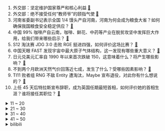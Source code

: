 1. 外交部：坚定维护国家尊严和核心利益 [:link:](https://www.zhihu.com/question/575452640)
2. 外交部：绝不接受任何“教师爷”的颐指气使 [:link:](https://www.zhihu.com/question/575571862)
3. 河南省委副书记表示全国 1/4 馒头产自河南，河南为何会成为粮食大省？如何确保我国粮食安全稳定供应？ [:link:](https://www.zhihu.com/question/560944002)
4. 中国 99% 咖啡产自云南，咖啡、鲜花、中药等产业在脱贫攻坚中发挥巨大作用，给我们带来哪些启示？ [:link:](https://www.zhihu.com/question/561106819)
5. S12 淘汰赛 JDG 3:0 击败 RGE 挺进四强，如何评价这场比赛？ [:link:](https://www.zhihu.com/question/561235294)
6. 中国天眼 FAST 发现宇宙中最大原子气体结构，这一发现有哪些重大意义？ [:link:](https://www.zhihu.com/question/560969998)
7. 日元兑美元汇率自 1990 年以来首次跌破 150，这意味着什么？将产生哪些影响？ [:link:](https://www.zhihu.com/question/560935920)
8. 不到两个月欧洲天然气价回落近七成，发生了什么？受哪些因素影响？ [:link:](https://www.zhihu.com/question/561032666)
9. TI11 败者组 RNG 不敌 Entity 遭淘汰，Maybe 宣布退役，对此你有什么想说的？ [:link:](https://www.zhihu.com/question/561204550)
10. 上任 45 天后特拉斯宣布辞职，成为英国任期最短首相，如何评价她的首相生涯？谁将接任其职位？ [:link:](https://www.zhihu.com/question/561204747)
<details>
<summary>11 ~ 20</summary>

11. 寒门子弟上大学是为了摆脱农村，还是为了学习知识从而更好的建设农村？ [:link:](https://www.zhihu.com/question/560185936)
12. 「副业」为什么慢慢成为了年轻人的「刚需」？ [:link:](https://www.zhihu.com/question/558737504)
13. 女生做医药代表是什么体验? [:link:](https://www.zhihu.com/question/354884363)
14. 如何看待 90 后家长给儿子取名「张总」，总字由「眼口心」组成，寓意聪慧，你听过哪些让你想不到的名字？ [:link:](https://www.zhihu.com/question/561069125)
15. 德国总理朔尔茨表示「已摆脱对俄罗斯天然气的依赖」，欧洲当前天然气情况如何？ [:link:](https://www.zhihu.com/question/561168340)
16. 曼联官宣C罗不会随队客战切尔西且未来3天不会与球队训练，如何评价曼联对c罗的处罚方式以及c罗的未来？ [:link:](https://www.zhihu.com/question/561233009)
17. 刚开始做自媒体，感觉坚持不下去了，有人能指导一下吗？ [:link:](https://www.zhihu.com/question/450207099)
18. 卫冕冠军勇士队下赛季奢侈税将超 2 亿，奢侈税在 NBA 联盟中有何作用？ [:link:](https://www.zhihu.com/question/561105059)
19. 中国调味品协会团体标准《老坛酸菜》征求意见稿公示，对色泽、气味、滋味、状态均有要求，哪些信息值得关注？ [:link:](https://www.zhihu.com/question/561189738)
20. 如何评价罗云熙和吴倩主演的电视剧《追光者》？ [:link:](https://www.zhihu.com/question/552185037)
</details>
<details>
<summary>21 ~ 30</summary>

21. 如何评价TI11 淘汰赛PSG.LGD不敌Secret，BP依然头铁？ [:link:](https://www.zhihu.com/question/561157401)
22. 如何看待美国著名经济学家称「我们默认民主国家是善良的，但全世界最残暴的国家就是英美」？ [:link:](https://www.zhihu.com/question/561016622)
23. 假如穿越回在古代，怎么量出大约1升的水？ [:link:](https://www.zhihu.com/question/559441930)
24. 如何看待雷军称小米造车需挤进世界前五，年出货超 1000 万辆才能成功？ [:link:](https://www.zhihu.com/question/561170339)
25. 全职妈妈刷单赚奶粉钱 2 小时被骗 15 万，丈夫一气之下带女儿出走，如何防范刷单骗局？ [:link:](https://www.zhihu.com/question/558331172)
26. 你曾经看过哪些精彩的数学书？ [:link:](https://www.zhihu.com/question/430479961)
27. 英国首相特拉斯辞职，如何评价这位史上在任时间最短的首相？ [:link:](https://www.zhihu.com/question/561205773)
28. Uzi 评价 S12 淘汰赛「我真觉得这是 RNG 最有机会赢 T1 的一次」对此你的看法是什么？ [:link:](https://www.zhihu.com/question/560815059)
29. 如何看待淘宝购物车容量扩至300 ，并新增分组、排序、优惠筛选等功能？对于用户体验会有哪些提升？ [:link:](https://www.zhihu.com/question/561166572)
30. 东京电力在核污水里养比目鱼，还计划养鲍鱼，负责人称有助于消费者放心，如何看待这一操作和回应？ [:link:](https://www.zhihu.com/question/560974863)
</details>
<details>
<summary>31 ~ 40</summary>

31. 为什么很多人评价《博人传》毁了《火影忍者》? [:link:](https://www.zhihu.com/question/281030264)
32. 周星驰罕见招人，开号发文「找寻鲜明出众的 Web3 人才」并将「亲自拣人」，Web3 目前发展如何？ [:link:](https://www.zhihu.com/question/560969383)
33. 女子逃离大城市，去鹤岗全款 1.5 万元买房，如何看待此事件？你会选择逃离北上广去小城市吗？ [:link:](https://www.zhihu.com/question/561056655)
34. 「王宝钏挖野菜」火爆全网竟因恋爱脑，目前商标已被抢注，这是一个什么梗？反映了当今观念怎样的变化？ [:link:](https://www.zhihu.com/question/560939488)
35. 美国最大「债主」日本 8 月大幅减持美国国债，减持规模约翻 17 倍，持仓近三年最低，哪些因素导致？ [:link:](https://www.zhihu.com/question/560824597)
36. 如何看待黄柳霜硬币即将上市流通，成首位登上美国货币的亚裔？这意味着什么？ [:link:](https://www.zhihu.com/question/560938944)
37. 中国成功运行世界首个电磁橇，吨级或以上物体最高推进速度可达每小时 1030 公里，具有怎样的意义？ [:link:](https://www.zhihu.com/question/561151876)
38. 本科期间没有任何荣誉，考研复试时影响大吗? [:link:](https://www.zhihu.com/question/329340443)
39. 如何评价中国企业家协会公布的「中国企业的研发强度」排名，华为第 1，中兴第 2，荣耀第 6？ [:link:](https://www.zhihu.com/question/560893997)
40. 孩子说自己在学校被起外号，应教孩子如何处理？ [:link:](https://www.zhihu.com/question/415701005)
</details>
<details>
<summary>41 ~ 50</summary>

41. 87 版电视剧《红楼梦》中哪个角色的服装造型最还原？ [:link:](https://www.zhihu.com/question/509103576)
42. 想考个心理咨询师，有必要吗？ [:link:](https://www.zhihu.com/question/554351987)
43. 乌克兰宣布对俄罗斯数千名个人和实体实施制裁，如何解读此举？对俄将产生哪些影响？ [:link:](https://www.zhihu.com/question/561199190)
44. 专家提醒 40 岁后注重骨密度检测筛查，还有哪些方式可以预防骨质疏松？ [:link:](https://www.zhihu.com/question/561166296)
45. 哪些影视剧中离谱的故事在历史上真实存在？ [:link:](https://www.zhihu.com/question/556960267)
46. 没钱是去创业好还是打工好？ [:link:](https://www.zhihu.com/question/559230719)
47. 李雪琴说自己「曾有一段时间关闭朋友圈来缓解同辈压力」，这是种怎样的心理状态？ [:link:](https://www.zhihu.com/question/561093840)
48. 真正的释怀是什么体验? [:link:](https://www.zhihu.com/question/549272312)
49. 选购运动手表的时候需要着重留意哪些核心参数特性？ [:link:](https://www.zhihu.com/question/552323534)
50. 今年双十一 iPhone 14 会降价吗，是现在买还是等双十一？ [:link:](https://www.zhihu.com/question/552638190)
</details><details>
<summary>bilibili</summary>

1. 起床战争 [:link:](//www.bilibili.com/video/BV1oe4y1Y7n5)
2. 刘庸时隔一年喝芦荟汁，再次见到新小子，感慨万千 [:link:](//www.bilibili.com/video/BV1Tm4y1w7Ck)
3. “素材而已，怎么也会让人怀念呢” [:link:](//www.bilibili.com/video/BV1d8411Y7fJ)
4. 怪奇物语变装 [:link:](//www.bilibili.com/video/BV1AK411X7Fn)
5. 不要带着奇怪的东西出门 [:link:](//www.bilibili.com/video/BV1kN4y1w7nb)
6. 中国共产党国际形象网宣片《CPC》 [:link:](//www.bilibili.com/video/BV1cm4y1w7gN)
7. 师 徒 情 深 [:link:](//www.bilibili.com/video/BV1eP411N7Qb)
8. 【(G)I-DLE】[M/V] - 'Nxde' [:link:](//www.bilibili.com/video/BV1wW4y1n7y3)
9. 当初以为被节目组玩了，没想到他清醒的玩了节目组 [:link:](//www.bilibili.com/video/BV1Fm4y1w7cg)
10. 《打工日记》 [:link:](//www.bilibili.com/video/BV1fR4y1X7bx)
<details>
<summary>11 ~ 20</summary>

11. 当你的朋友真的去看了你推荐的电影或视频 [:link:](//www.bilibili.com/video/BV1w8411e7D3)
12. 【Miume・MARiA・217】讴歌烂漫【舞见 最终篇！】 [:link:](//www.bilibili.com/video/BV1yG4y1n76b)
13. 【白小白】暗黑魅惑《万物起舞》编舞课堂直拍版 [:link:](//www.bilibili.com/video/BV1Me411V7aq)
14. 【原神整活】 派蒙：赛诺？充得上能吗他！哈哈哈哈！（充能完毕） [:link:](//www.bilibili.com/video/BV1f14y1L79u)
15. 擦边失败的舞蹈 [:link:](//www.bilibili.com/video/BV1S84y1z7Xm)
16. 烟鬼The Chainsmokers：我们的中国团队说这样做会火!! [:link:](//www.bilibili.com/video/BV1eP411N7zX)
17. 【阿斗】最羞辱的死法，上厕所被儿子射杀！美剧史诗巨作《权力的游戏》第15期 [:link:](//www.bilibili.com/video/BV1we4y1i7xi)
18. TES饭堂实力还是在的，可惜遇上了这个霉比【还愿挑战ep15-滔搏食堂】 [:link:](//www.bilibili.com/video/BV1be411V7nH)
19. ❤️剪一种很新的东西❤️ [:link:](//www.bilibili.com/video/BV13e4y1S7eq)
20. 健什么身，来攻沙啊 [:link:](//www.bilibili.com/video/BV1yK411S7Qq)
</details>
<details>
<summary>21 ~ 30</summary>

21. 长大后发现，这么讽刺的动画再也没有了！ [:link:](//www.bilibili.com/video/BV1w84y167XH)
22. 大大怪将军和小小怪下士 [:link:](//www.bilibili.com/video/BV13W4y1n71f)
23. 老实人被欺负的终极爆发！！！ [:link:](//www.bilibili.com/video/BV1FP411N75A)
24. 外国博主英文讲解：二十大为什么如此重要？ [:link:](//www.bilibili.com/video/BV1ug41187Kx)
25. 在宝宝身上放个摄像头后，发现他内心戏很足 [:link:](//www.bilibili.com/video/BV1ue4y1J773)
26. 《拔剑四顾心茫然》 [:link:](//www.bilibili.com/video/BV1oR4y1X78L)
27. 不用烤箱，保证你学一次就能看会的酸奶慕斯蛋糕！ [:link:](//www.bilibili.com/video/BV1ZW4y1J7KJ)
28. 云南小众食材鉴定 [:link:](//www.bilibili.com/video/BV1RW4y1J7HP)
29. 【秋天速减30斤】懒人必备减肥包,大体重友好 [:link:](//www.bilibili.com/video/BV1gK411X75p)
30. 【整活】八强茶话会 （EDG RNG JDG）"我们都有不得不赢的理由" [:link:](//www.bilibili.com/video/BV18g411a71V)
</details>
<details>
<summary>31 ~ 40</summary>

31. 全球十大自助餐之一！豪华邮轮上吃7天7夜是一种什么体验 [:link:](//www.bilibili.com/video/BV1DP411P7om)
32. 假装断片后在兄弟的床上拉肚子！他会是什么反应？！ [:link:](//www.bilibili.com/video/BV1uD4y1r7YQ)
33. 食人魔被判9个无期徒刑！却当上警方顾问？！经典惊悚犯罪片《红龙》 [:link:](//www.bilibili.com/video/BV1y84y1z77r)
34. 土木工程之工地四年的变化。 [:link:](//www.bilibili.com/video/BV1i84y1z7qQ)
35. 朋友，你见过1918年的钢铁侠吗？【解说全覆盖31期】 [:link:](//www.bilibili.com/video/BV1G14y1j7t7)
36. 鸭子的膝跳反射 [:link:](//www.bilibili.com/video/BV18g411a7wn)
37. 特效来了！选手S12篇：腕豪大哥勇武降临 河道剑魔不朽传奇 [:link:](//www.bilibili.com/video/BV1CK411S7jT)
38. 假如校长夸班级纪律好 [:link:](//www.bilibili.com/video/BV1Cm4y1c7WZ)
39. 【赖神别搞God】无缝衔接初尝试：今天给你们整点离谱的 [:link:](//www.bilibili.com/video/BV1qe4y1m7Mu)
40. 有些事情是命中注定的！ [:link:](//www.bilibili.com/video/BV1D14y1L76m)
</details>
<details>
<summary>41 ~ 50</summary>

41. 《原神》须弥篇OST「智妙明论之林」宣传MV [:link:](//www.bilibili.com/video/BV14e411V7Bi)
42. 英国金融男老公穿的太不成熟了…… [:link:](//www.bilibili.com/video/BV1Pg41187zk)
43. 《让子弹飞》1处剧情败笔？张麻子为何必须「睡老汤」？！10万字拆解09 [:link:](//www.bilibili.com/video/BV1VK411X7iv)
44. 随心所欲是心里永远的Top1！ [:link:](//www.bilibili.com/video/BV1be4y1i7vN)
45. 艺术家们用一张图证明创意不会被AI所代替 [:link:](//www.bilibili.com/video/BV1A84y167iA)
46. 我所理解的，关于友情的一切。 [:link:](//www.bilibili.com/video/BV1aG41177AW)
47. 花420元给工友们复刻35元冬菇鸡盒饭，能赚多少钱？ [:link:](//www.bilibili.com/video/BV1km4y1c77f)
48. 【鱼肉肉】Lovepotion宅舞 小飞棍摔咯~ [:link:](//www.bilibili.com/video/BV1g8411e7WA)
49. 当我和爸妈说话自带BGM [:link:](//www.bilibili.com/video/BV1C8411Y76b)
50. 30斤大鳄龟，来人间一趟，总要吃遍南北西东。 [:link:](//www.bilibili.com/video/BV1qV4y1V7AC)
</details>
<details>
<summary>51 ~ 60</summary>

51. 你永远可以相信恐怖片导演的审美【阅片无数Ⅱ 64】 [:link:](//www.bilibili.com/video/BV11G4y1n7aY)
52. 看懂的人很难被爱情敷衍 [:link:](//www.bilibili.com/video/BV1hg411a7TN)
53. 无所谓，我会出手是什么梗？ [:link:](//www.bilibili.com/video/BV1XG4y1n7jm)
54. 比脸还大的猪肘子，肉汁拌饭绝了！就是来这吃饭有做客恐惧症！ [:link:](//www.bilibili.com/video/BV1nm4y1P79V)
55. 《崩坏3》全新SP角色爱衣·休伯利安Λ「时帆旅人」预告 [:link:](//www.bilibili.com/video/BV1GG41177xi)
56. 陈翔六点半：这是一个很搞笑的“孔布”故事 [:link:](//www.bilibili.com/video/BV1kV4y1V79C)
57. 献身仪仗，为国争光 [:link:](//www.bilibili.com/video/BV1K14y1j7Z4)
58. 你俩别跟我嘚瑟啊 [:link:](//www.bilibili.com/video/BV1DV4y1V7HG)
59. 袁老的杂交水稻被印在这个国家最大面额的纸币上 [:link:](//www.bilibili.com/video/BV1Sm4y1c7j6)
60. 世界著名景点奔现翻车！奇妙的文化输出现场！ [:link:](//www.bilibili.com/video/BV1Be4y1m7hZ)
</details>
<details>
<summary>61 ~ 70</summary>

61. 现在20后那么双标的吗！！？ [:link:](//www.bilibili.com/video/BV1SR4y1X7RW)
62. 【PS教程】PS刷漆文字，不用任何素材也能很逼真！ [:link:](//www.bilibili.com/video/BV1DR4y1X7jR)
63. “你舔一个人舔过4年吗？” [:link:](//www.bilibili.com/video/BV1cP411K7bn)
64. LOL世界BOSS诞生！最骚盲僧武道会：谁是套路之王！【垃圾英雄拯救计划】 [:link:](//www.bilibili.com/video/BV1YD4y1C7Lj)
65. 《 加 州 电 竞 旅 馆 》 [:link:](//www.bilibili.com/video/BV1Fe4y1e7be)
66. 这一拳给公孙离魂打没了 [:link:](//www.bilibili.com/video/BV1fe4y1v76V)
67. “还有十分钟才考试，来得及” [:link:](//www.bilibili.com/video/BV1ve4y1S7W6)
68. 还挺开朗的 [:link:](//www.bilibili.com/video/BV15G4y1n71S)
69. 你成为小时候想成为的样子了吗？ [:link:](//www.bilibili.com/video/BV1R14y187Np)
70. 两百万UP主吃相难看，助农是在诈骗？用实证回应 4大质疑！ [:link:](//www.bilibili.com/video/BV18g411a7EE)
</details>
<details>
<summary>71 ~ 80</summary>

71. v我50，这个烤鸭你先吃(成本15元) [:link:](//www.bilibili.com/video/BV1we4y1i7cf)
72. TES复活夺冠？有我三分之一功劳！【慧小媛】 [:link:](//www.bilibili.com/video/BV1Z8411Y78d)
73. 偷完博物馆去自首，立功！重大立功！ [:link:](//www.bilibili.com/video/BV1BG4y1n7hL)
74. 师爷练的时候是让木桩跟着他走 [:link:](//www.bilibili.com/video/BV1yt4y1M73n)
75. 下课喽～来段恰恰 [:link:](//www.bilibili.com/video/BV1oe4y1S7SL)
76. iQOO Neo7×周深《超级玩家》，再听亿遍！ [:link:](//www.bilibili.com/video/BV1Jm4y1w71r)
77. 好快的刀 [:link:](//www.bilibili.com/video/BV1FD4y1r7hq)
78. 璃月富婆就是大方，白嫖原石的攻略，不容错！ [:link:](//www.bilibili.com/video/BV1aP411N75E)
79. 谁说弹钢琴可以变优雅，钢琴在他这会抑郁的 [:link:](//www.bilibili.com/video/BV15g411a7d2)
80. 谁也别想撑伞！ [:link:](//www.bilibili.com/video/BV1K8411e7rm)
</details>
<details>
<summary>81 ~ 90</summary>

81. 穿   搭 [:link:](//www.bilibili.com/video/BV1JK411X7pf)
82. 快乐使我年轻。 [:link:](//www.bilibili.com/video/BV1jG41177C5)
83. 这个视频的潜力，够你上清北了 [:link:](//www.bilibili.com/video/BV1Ce4y1j79k)
84. 糟糕！我不是香香软软的女孩子 [:link:](//www.bilibili.com/video/BV17K411X7ZC)
85. 硬核|| 汉中会战，魏蜀全明星掀牌，汉末诸神黄昏的上半集 [:link:](//www.bilibili.com/video/BV1Md4y127Rf)
86. 才20多岁，就虚成这样，教你一招 [:link:](//www.bilibili.com/video/BV1TN4y1w79A)
87. 珠海.点都德   厨子探店¥193 [:link:](//www.bilibili.com/video/BV1hR4y1X7oH)
88. 少了黄油不能活，加了黄油活不了 [:link:](//www.bilibili.com/video/BV1q14y1L7ic)
89. 【4K60FPS】梦龙Imagine Dragons《Believer》万人大合唱现场！全场炸裂！ [:link:](//www.bilibili.com/video/BV1SK411Q7y6)
90. 【(G)I-DLE】“生来赤裸 ” 'Nxde' MV中字 [:link:](//www.bilibili.com/video/BV1q14y1L7rq)
</details>
<details>
<summary>91 ~ 100</summary>

91. 【S12】九强大圆满！TES到底缺了什么？理性分析滔搏止步十六强的原因 [:link:](//www.bilibili.com/video/BV14D4y1r7Nt)
92. 你好，重新认识一下叭！！ [:link:](//www.bilibili.com/video/BV1KG4y1H7wx)
93. 毛血旺里加炸鸡，江湖人称是第一！ [:link:](//www.bilibili.com/video/BV1aV4y1V7fy)
94. 我妹还是蛮，实事求是的 [:link:](//www.bilibili.com/video/BV1Hd4y127ej)
95. “蓝色妖姬”全世界短跑纪录保持者，博尔特也只能望其项背 [:link:](//www.bilibili.com/video/BV1QG4y1n7Ju)
96. 以后的妈妈必须撕烂孩子的伞 [:link:](//www.bilibili.com/video/BV16K411S7rZ)
97. 二访74岁韩国老奶奶40年手腌酱蟹!个个爆黄流心吃到嘴软 [:link:](//www.bilibili.com/video/BV1bt4y1F7Tx)
98. 笑死！！这才是GIDLE新歌《Nxde》原版MV的完整版！！ [:link:](//www.bilibili.com/video/BV1FR4y197NQ)
99. 【原神】所有角色换成妮露大招，对你使用魅惑~ [:link:](//www.bilibili.com/video/BV19N4y1c7in)
100. 用科学打破次元壁！我终于成为了我梦里的剑客！ [:link:](//www.bilibili.com/video/BV1fg411h7rP)
</details></details>